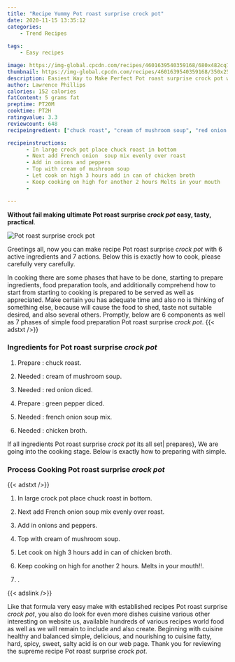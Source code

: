 ```yaml
---
title: "Recipe Yummy Pot roast surprise crock pot"
date: 2020-11-15 13:35:12
categories:
    - Trend Recipes
    
tags:
    - Easy recipes

image: https://img-global.cpcdn.com/recipes/4601639540359168/680x482cq70/pot-roast-surprise-crock-pot-recipe-main-photo.jpg
thumbnail: https://img-global.cpcdn.com/recipes/4601639540359168/350x250cq70/pot-roast-surprise-crock-pot-recipe-main-photo.jpg
description: Easiest Way to Make Perfect Pot roast surprise crock pot with 6 ingredients and 7 stages of easy cooking.
author: Lawrence Phillips
calories: 152 calories
fatContent: 5 grams fat
preptime: PT20M
cooktime: PT2H
ratingvalue: 3.3
reviewcount: 648
recipeingredient: ["chuck roast", "cream of mushroom soup", "red onion diced", "green pepper diced", "french onion soup mix", "chicken broth"]

recipeinstructions: 
      - In large crock pot place chuck roast in bottom 
      - Next add French onion  soup mix evenly over roast 
      - Add in onions and peppers 
      - Top with cream of mushroom soup 
      - Let cook on high 3 hours add in can of chicken broth 
      - Keep cooking on high for another 2 hours Melts in your mouth 
      - 

---
```




**Without fail making ultimate Pot roast surprise *crock pot* easy, tasty, practical**. 


![Pot roast surprise *crock pot*](https://img-global.cpcdn.com/recipes/4601639540359168/680x482cq70/pot-roast-surprise-crock-pot-recipe-main-photo.jpg "Pot roast surprise *crock pot*")




Greetings all, now you can make recipe Pot roast surprise *crock pot* with 6 active ingredients and 7 actions. Below this is exactly how to cook, please carefully very carefully.

In cooking there are some phases that have to be done, starting to prepare ingredients, food preparation tools, and additionally comprehend how to start from starting to cooking is prepared to be served as well as appreciated. Make certain you has adequate time and also no is thinking of something else, because will cause the food to shed, taste not suitable desired, and also several others. Promptly, below are 6 components as well as 7 phases of simple food preparation Pot roast surprise *crock pot*.
{{< adstxt />}}

### Ingredients for Pot roast surprise *crock pot*


1. Prepare  : chuck roast.

1. Needed  : cream of mushroom soup.

1. Needed  : red onion diced.

1. Prepare  : green pepper diced.

1. Needed  : french onion soup mix.

1. Needed  : chicken broth.



If all ingredients Pot roast surprise *crock pot* its all set| prepares}, We are going into the cooking stage. Below is exactly how to preparing with simple.

### Process Cooking Pot roast surprise *crock pot*

{{< adstxt />}}


1. In large crock pot place chuck roast in bottom.



1. Next add French onion  soup mix evenly over roast.



1. Add in onions and peppers.



1. Top with cream of mushroom soup.



1. Let cook on high 3 hours add in can of chicken broth.



1. Keep cooking on high for another 2 hours. Melts in your mouth!!.



1. .





{{< adslink />}}

Like that formula very easy make with established recipes Pot roast surprise *crock pot*, you also do look for even more dishes cuisine various other interesting on website us, available hundreds of various recipes world food as well as we will remain to include and also create. Beginning with cuisine healthy and balanced simple, delicious, and nourishing to cuisine fatty, hard, spicy, sweet, salty acid is on our web page. Thank you for reviewing the supreme recipe Pot roast surprise *crock pot*.
